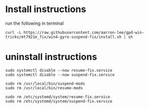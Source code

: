 # Install instructions

run the following in terminal

```
curl -L https://raw.githubusercontent.com/aarron-lee/gpd-win-tricks/mt7921e_fix/win4-gyro-suspend-fix/install.sh | sh
```

# uninstall instructions

```
sudo systemctl disable --now resume-fix.service
sudo systemctl disable --now suspend-fix.service

sudo rm /usr/local/bin/suspend-mods
sudo rm /usr/local/bin/resume-mods

sudo rm /etc/systemd/system/resume-fix.service
sudo rm /etc/systemd/system/suspend-fix.service
```
